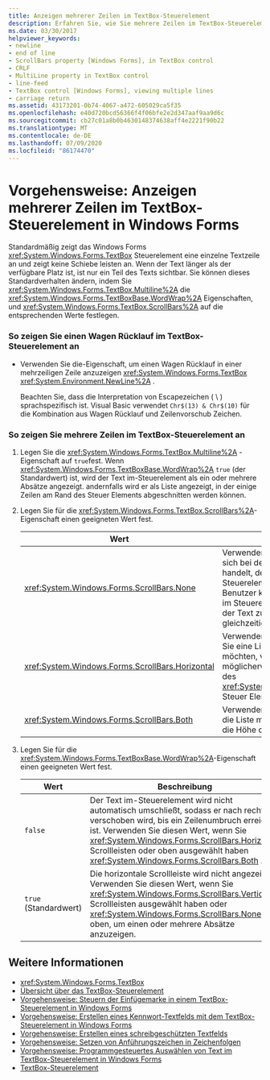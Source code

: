 ```yaml
---
title: Anzeigen mehrerer Zeilen im TextBox-Steuerelement
description: Erfahren Sie, wie Sie mehrere Zeilen im TextBox-Steuerelement Windows Forms anzeigen, indem Sie die Multiline-, WordWrap-und ScrollBars-Eigenschaften festlegen.
ms.date: 03/30/2017
helpviewer_keywords:
- newline
- end of line
- ScrollBars property [Windows Forms], in TextBox control
- CRLF
- MultiLine property in TextBox control
- line-feed
- TextBox control [Windows Forms], viewing multiple lines
- carriage return
ms.assetid: 43173201-0b74-4067-a472-605029ca5f35
ms.openlocfilehash: e40d720bcd56366f4f06bfe2e2d347aaf9aa9d6c
ms.sourcegitcommit: cb27c01a8b0b4630148374638aff4e2221f90b22
ms.translationtype: MT
ms.contentlocale: de-DE
ms.lasthandoff: 07/09/2020
ms.locfileid: "86174470"
---
```

# <a name="how-to-view-multiple-lines-in-the-windows-forms-textbox-control"></a>Vorgehensweise: Anzeigen mehrerer Zeilen im TextBox-Steuerelement in Windows Forms
Standardmäßig zeigt das Windows Forms <xref:System.Windows.Forms.TextBox> Steuerelement eine einzelne Textzeile an und zeigt keine Schiebe leisten an. Wenn der Text länger als der verfügbare Platz ist, ist nur ein Teil des Texts sichtbar. Sie können dieses Standardverhalten ändern, indem Sie <xref:System.Windows.Forms.TextBox.Multiline%2A> die <xref:System.Windows.Forms.TextBoxBase.WordWrap%2A> Eigenschaften, und <xref:System.Windows.Forms.TextBox.ScrollBars%2A> auf die entsprechenden Werte festlegen.  
  
### <a name="to-display-a-carriage-return-in-the-textbox-control"></a>So zeigen Sie einen Wagen Rücklauf im TextBox-Steuerelement an  
  
- Verwenden Sie die-Eigenschaft, um einen Wagen Rücklauf in einer mehrzeiligen Zeile anzuzeigen <xref:System.Windows.Forms.TextBox> <xref:System.Environment.NewLine%2A> .  
  
     Beachten Sie, dass die Interpretation von Escapezeichen ( \\ ) sprachspezifisch ist. Visual Basic verwendet `Chr$(13) & Chr$(10)` für die Kombination aus Wagen Rücklauf und Zeilenvorschub Zeichen.  
  
### <a name="to-view-multiple-lines-in-the-textbox-control"></a>So zeigen Sie mehrere Zeilen im TextBox-Steuerelement an  
  
1. Legen Sie die <xref:System.Windows.Forms.TextBox.Multiline%2A> -Eigenschaft auf `true`fest. Wenn <xref:System.Windows.Forms.TextBoxBase.WordWrap%2A> `true` (der Standardwert) ist, wird der Text im-Steuerelement als ein oder mehrere Absätze angezeigt. andernfalls wird er als Liste angezeigt, in der einige Zeilen am Rand des Steuer Elements abgeschnitten werden können.  
  
2. Legen Sie für die <xref:System.Windows.Forms.TextBox.ScrollBars%2A>-Eigenschaft einen geeigneten Wert fest.  
  
    |Wert|Beschreibung|  
    |-----------|-----------------|  
    |<xref:System.Windows.Forms.ScrollBars.None>|Verwenden Sie diesen Wert, wenn es sich bei dem Text um einen Absatz handelt, der fast immer dem Steuerelement entspricht. Der Benutzer kann mit dem Mauszeiger im Steuerelement navigieren, wenn der Text zu lang ist, um alle gleichzeitig anzuzeigen.|  
    |<xref:System.Windows.Forms.ScrollBars.Horizontal>|Verwenden Sie diesen Wert, wenn Sie eine Liste von Zeilen anzeigen möchten, von denen einige möglicherweise länger als die Breite des <xref:System.Windows.Forms.TextBox> Steuer Elements sind.|  
    |<xref:System.Windows.Forms.ScrollBars.Both>|Verwenden Sie diesen Wert, wenn die Liste möglicherweise länger als die Höhe des Steuer Elements ist.|  
  
3. Legen Sie für die <xref:System.Windows.Forms.TextBoxBase.WordWrap%2A>-Eigenschaft einen geeigneten Wert fest.  
  
    |Wert|Beschreibung|  
    |-----------|-----------------|  
    |`false`|Der Text im-Steuerelement wird nicht automatisch umschließt, sodass er nach rechts verschoben wird, bis ein Zeilenumbruch erreicht ist. Verwenden Sie diesen Wert, wenn Sie <xref:System.Windows.Forms.ScrollBars.Horizontal> Scrollleisten oder oben ausgewählt haben <xref:System.Windows.Forms.ScrollBars.Both> .|  
    |`true` (Standardwert)|Die horizontale Scrollleiste wird nicht angezeigt. Verwenden Sie diesen Wert, wenn Sie <xref:System.Windows.Forms.ScrollBars.Vertical> Scrollleisten ausgewählt haben oder <xref:System.Windows.Forms.ScrollBars.None> oben, um einen oder mehrere Absätze anzuzeigen.|  
  
## <a name="see-also"></a>Weitere Informationen

- <xref:System.Windows.Forms.TextBox>
- [Übersicht über das TextBox-Steuerelement](textbox-control-overview-windows-forms.md)
- [Vorgehensweise: Steuern der Einfügemarke in einem TextBox-Steuerelement in Windows Forms](how-to-control-the-insertion-point-in-a-windows-forms-textbox-control.md)
- [Vorgehensweise: Erstellen eines Kennwort-Textfelds mit dem TextBox-Steuerelement in Windows Forms](how-to-create-a-password-text-box-with-the-windows-forms-textbox-control.md)
- [Vorgehensweise: Erstellen eines schreibgeschützten Textfelds](how-to-create-a-read-only-text-box-windows-forms.md)
- [Vorgehensweise: Setzen von Anführungszeichen in Zeichenfolgen](how-to-put-quotation-marks-in-a-string-windows-forms.md)
- [Vorgehensweise: Programmgesteuertes Auswählen von Text im TextBox-Steuerelement in Windows Forms](how-to-select-text-in-the-windows-forms-textbox-control.md)
- [TextBox-Steuerelement](textbox-control-windows-forms.md)
